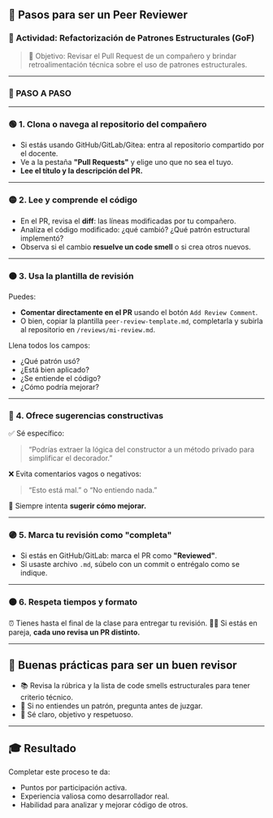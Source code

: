 
## 📘 Pasos para ser un **Peer Reviewer**

### 👥 Actividad: Refactorización de Patrones Estructurales (GoF)

> 🎯 Objetivo: Revisar el Pull Request de un compañero y brindar retroalimentación técnica sobre el uso de patrones estructurales.

---

### 🧭 PASO A PASO

---

### 🟢 1. Clona o navega al repositorio del compañero

* Si estás usando GitHub/GitLab/Gitea: entra al repositorio compartido por el docente.
* Ve a la pestaña **"Pull Requests"** y elige uno que no sea el tuyo.
* **Lee el título y la descripción del PR.**

---

### 🟡 2. Lee y comprende el código

* En el PR, revisa el **diff**: las líneas modificadas por tu compañero.
* Analiza el código modificado: ¿qué cambió? ¿Qué patrón estructural implementó?
* Observa si el cambio **resuelve un code smell** o si crea otros nuevos.

---

### 🟠 3. Usa la plantilla de revisión

Puedes:

* **Comentar directamente en el PR** usando el botón `Add Review Comment`.
* O bien, copiar la plantilla `peer-review-template.md`, completarla y subirla al repositorio en `/reviews/mi-review.md`.

Llena todos los campos:

* ¿Qué patrón usó?
* ¿Está bien aplicado?
* ¿Se entiende el código?
* ¿Cómo podría mejorar?

---

### 🔵 4. Ofrece sugerencias constructivas

✅ Sé específico:

> “Podrías extraer la lógica del constructor a un método privado para simplificar el decorador.”

❌ Evita comentarios vagos o negativos:

> “Esto está mal.” o “No entiendo nada.”

🎯 Siempre intenta **sugerir cómo mejorar.**

---

### 🟣 5. Marca tu revisión como "completa"

* Si estás en GitHub/GitLab: marca el PR como **"Reviewed"**.
* Si usaste archivo `.md`, súbelo con un commit o entrégalo como se indique.

---

### 🟤 6. Respeta tiempos y formato

⏰ Tienes hasta el final de la clase para entregar tu revisión.
🧑‍💻 Si estás en pareja, **cada uno revisa un PR distinto.**

---

## 🧠 Buenas prácticas para ser un buen revisor

* 📚 Revisa la rúbrica y la lista de code smells estructurales para tener criterio técnico.
* 🙋 Si no entiendes un patrón, pregunta antes de juzgar.
* 🤝 Sé claro, objetivo y respetuoso.

---

## 🎓 Resultado

Completar este proceso te da:

* Puntos por participación activa.
* Experiencia valiosa como desarrollador real.
* Habilidad para analizar y mejorar código de otros.


